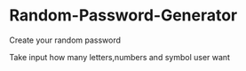 # Random-Password-Generator
Create your random password 

Take input  how many letters,numbers and symbol user want  
